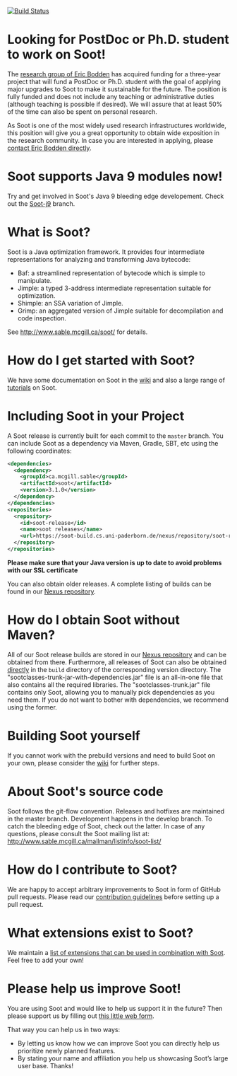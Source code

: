 [![Build Status](http://soot-build.cs.uni-paderborn.de/jenkins/buildStatus/icon?job=soot/soot-master)](http://soot-build.cs.uni-paderborn.de/jenkins/job/soot/job/soot-master/)

# Looking for PostDoc or Ph.D. student to work on Soot!

The [research group of Eric Bodden](https://www.hni.uni-paderborn.de/en/software-engineering/) has acquired funding for a three-year project that will fund a PostDoc or Ph.D. student with the goal of applying major upgrades to Soot to make it sustainable for the future. The position is fully funded and does not include any teaching or administrative duties (although teaching is possible if desired). We will assure that at least 50% of the time can also be spent on personal research.

As Soot is one of the most widely used research infrastructures worldwide, this position will give you a great opportunity to obtain wide exposition in the research community. In case you are interested in applying, please [contact Eric Bodden directly](https://www.hni.uni-paderborn.de/en/software-engineering/staff/bodden/).

# Soot supports Java 9 modules now!
Try and get involved in Soot's Java 9 bleeding edge developement. Check out the [Soot-j9](https://github.com/sable/soot/tree/java9) branch.

# What is Soot?

Soot is a Java optimization framework. It provides four intermediate representations for analyzing and transforming Java bytecode:

* Baf: a streamlined representation of bytecode which is simple to manipulate.
* Jimple: a typed 3-address intermediate representation suitable for optimization.
* Shimple: an SSA variation of Jimple.
* Grimp: an aggregated version of Jimple suitable for decompilation and code inspection.

See http://www.sable.mcgill.ca/soot/ for details.

# How do I get started with Soot?

We have some documentation on Soot in the [wiki](https://github.com/Sable/soot/wiki) and also a large range of [tutorials](http://www.sable.mcgill.ca/soot/tutorial/index.html) on Soot.

# Including Soot in your Project

A Soot release is currently built for each commit to the `master` branch. You can include Soot as 
a dependency via Maven, Gradle, SBT, etc using the following coordinates:


```.xml
<dependencies>
  <dependency>
    <groupId>ca.mcgill.sable</groupId>
    <artifactId>soot</artifactId>
    <version>3.1.0</version>
  </dependency>
</dependencies>
<repositories>
  <repository>
    <id>soot-release</id>
    <name>soot releases</name>
    <url>https://soot-build.cs.uni-paderborn.de/nexus/repository/soot-release/</url>
  </repository>
</repositories>	

```

**Please make sure that your Java version is up to date to avoid problems with our SSL certificate**

You can also obtain older releases. A complete listing of builds can be found in our [Nexus repository](https://soot-build.cs.uni-paderborn.de/nexus/#browse/browse/components:soot-release).

# How do I obtain Soot without Maven?

All of our Soot release builds are stored in our [Nexus repository](https://soot-build.cs.uni-paderborn.de/nexus/#browse/browse/components:soot-release) and can be obtained from there.
Furthermore, all releases of Soot can also be obtained [directly](https://soot-build.cs.uni-paderborn.de/public/origin/master/soot/soot-master/) in the `build` directory of the corresponding version directory. The "sootclasses-trunk-jar-with-dependencies.jar" file is an all-in-one file that also contains all the required libraries. The "sootclasses-trunk.jar" file contains only Soot, allowing you to manually pick dependencies as you need them. If you do not want to bother with dependencies, we recommend using the former.

# Building Soot yourself

If you cannot work with the prebuild versions and need to build Soot on your own, please consider the [wiki](https://github.com/Sable/soot/wiki/Building-Soot-from-the-Command-Line-(Recommended)) for further steps.

# About Soot's source code

Soot follows the git-flow convention. Releases and hotfixes are maintained in the master branch.
Development happens in the develop branch. To catch the bleeding edge of Soot, check out the latter.
In case of any questions, please consult the Soot
mailing list at: http://www.sable.mcgill.ca/mailman/listinfo/soot-list/

# How do I contribute to Soot?

We are happy to accept arbitrary improvements to Soot in form of GitHub pull requests. Please read our [contribution guidelines](https://github.com/Sable/soot/wiki/Contributing-to-Soot) before setting up a pull request.

# What extensions exist to Soot?

We maintain a [list of extensions that can be used in combination with Soot](https://github.com/Sable/soot/wiki/Extensions-to-Soot). Feel free to add your own!

# Please help us improve Soot!
You are using Soot and would like to help us support it in the future? Then please support us by filling out [this little web form](https://goo.gl/forms/rk1oSxFIxAH0xaf52).

That way you can help us in two ways:
* By letting us know how we can improve Soot you can directly help us prioritize newly planned features.
* By stating your name and affiliation you help us showcasing Soot’s large user base.
Thanks!
